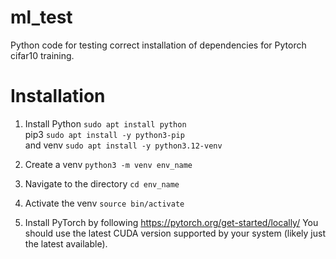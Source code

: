 # ml_test
Python code for testing correct installation of dependencies for Pytorch cifar10 training.

# Installation

1) Install Python `sudo apt install python`  
 pip3 `sudo apt install -y python3-pip`  
 and venv `sudo apt install -y python3.12-venv`

2) Create a venv `python3 -m venv env_name`

3) Navigate to the directory `cd env_name`

4) Activate the venv `source bin/activate`

5) Install PyTorch by following https://pytorch.org/get-started/locally/ You should use the latest CUDA version supported by your system (likely just the latest available).

